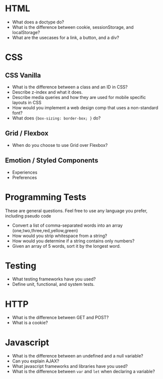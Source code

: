 # HTML

* What does a doctype do?
* What is the difference between cookie, sessionStorage, and localStorage?
* What are the usecases for a link, a button, and a div?

# CSS

## CSS Vanilla

* What is the difference between a class and an ID in CSS?
* Describe z-index and what it does.
* Describe media queries and how they are used for mobile specific layouts in CSS
* How would you implement a web design comp that uses a non-standard font?
* What does `{box-sizing: border-box; }` do?

## Grid / Flexbox

* When do you choose to use Grid over Flexbox?

## Emotion / Styled Components

* Experiences
* Preferences
    
# Programming Tests

These are general questions. Feel free to use any language you prefer, including pseudo code

* Convert a list of comma-separated words into an array (one,two,three,red,yellow,green)
* How would you strip whitespace from a string?
* How would you determine if a string contains only numbers?
* Given an array of 5 words, sort it by the longest word. 

# Testing

* What testing frameworks have you used?
* Define unit, functional, and system tests.

# HTTP

* What is the difference between GET and POST?
* What is a cookie?

# Javascript

* What is the difference between an undefined and a null variable?
* Can you explain AJAX?
* What javascript frameworks and libraries have you used?
* What is the difference between `var` and `let` when declaring a variable? 

